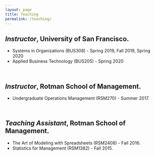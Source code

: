 ```yaml
---
layout: page
title: Teaching
permalink: /teaching/
---
```



## *Instructor*, University of San Francisco.

* Systems in Organizations (BUS308) - Spring 2019, Fall 2019, Spring 2020
* Applied Business Technology (BUS205) - Spring 2020

<br/>

## *Instructor*, Rotman School of Management.

* Undergraduate Operations Management (RSM270) - Summer 2017.

<br/>

## *Teaching Assistant*, Rotman School of Management.

* The Art of Modeling with Spreadsheets (RSM2408) - Fall 2016.
* Statistics for Management (RSM1382) - Fall 2015.
